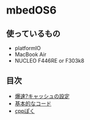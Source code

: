 # mbedOS6

## 使っているもの
- platformIO
- MacBook Air
- NUCLEO F446RE or F303k8

## 目次
- [爆速?キャッシュの設定](cache.md)
- [基本的なコード](code.md)
- [cppぽく](cpp.md)